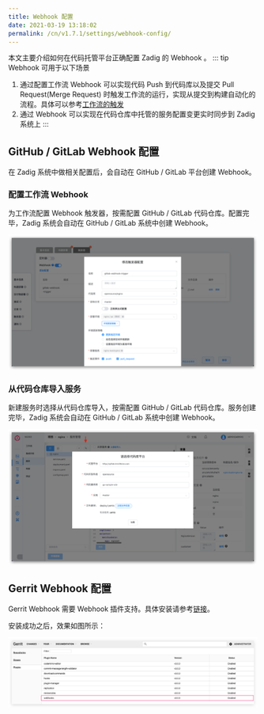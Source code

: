 ```yaml
---
title: Webhook 配置
date: 2021-03-19 13:18:02
permalink: /cn/v1.7.1/settings/webhook-config/
---
```


本文主要介绍如何在代码托管平台正确配置 Zadig 的 Webhook 。
::: tip Webhook 可用于以下场景
1. 通过配置工作流 Webhook 可以实现代码 Push 到代码库以及提交 Pull Request(Merge Request) 时触发工作流的运行，实现从提交到构建自动化的流程。具体可以参考[工作流的触发](/v1.7.1/workflow/trigger/)<br>
2. 通过 Webhook 可以实现在代码仓库中托管的服务配置变更实时同步到 Zadig 系统上
:::

## GitHub / GitLab Webhook 配置

在 Zadig 系统中做相关配置后，会自动在 GitHub / GitLab 平台创建 Webhook。

### 配置工作流 Webhook

为工作流配置 Webhook 触发器，按需配置 GitHub / GitLab 代码仓库。配置完毕，Zadig 系统会自动在  GitHub / GitLab 系统中创建 Webhook。

![Webhook 配置](./_images/set_webhook_for_gitlab.png)

### 从代码仓库导入服务

新建服务时选择从代码仓库导入，按需配置 GitHub / GitLab 代码仓库。服务创建完毕，Zadig 系统会自动在 GitHub / GitLab 系统中创建 Webhook。

![Webhook 配置](./_images/set_webhook_for_gitlab_1.png)

## Gerrit Webhook 配置

Gerrit Webhook 需要 Webhook 插件支持。具体安装请参考[链接](https://gerrit-review.googlesource.com/Documentation/config-plugins.html#installation)。

安装成功之后，效果如图所示：

![workflow](./_images/gerrit_webhook_plugin.png)